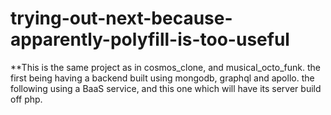# trying-out-next-because-apparently-polyfill-is-too-useful


**This is the same project as in cosmos_clone, and musical_octo_funk. the first being having a backend built using mongodb, graphql and apollo. the following using a BaaS service, and this one which will have its server build off php. 
